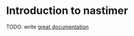 # Introduction to nastimer

TODO: write [great documentation](http://jacobian.org/writing/great-documentation/what-to-write/)
